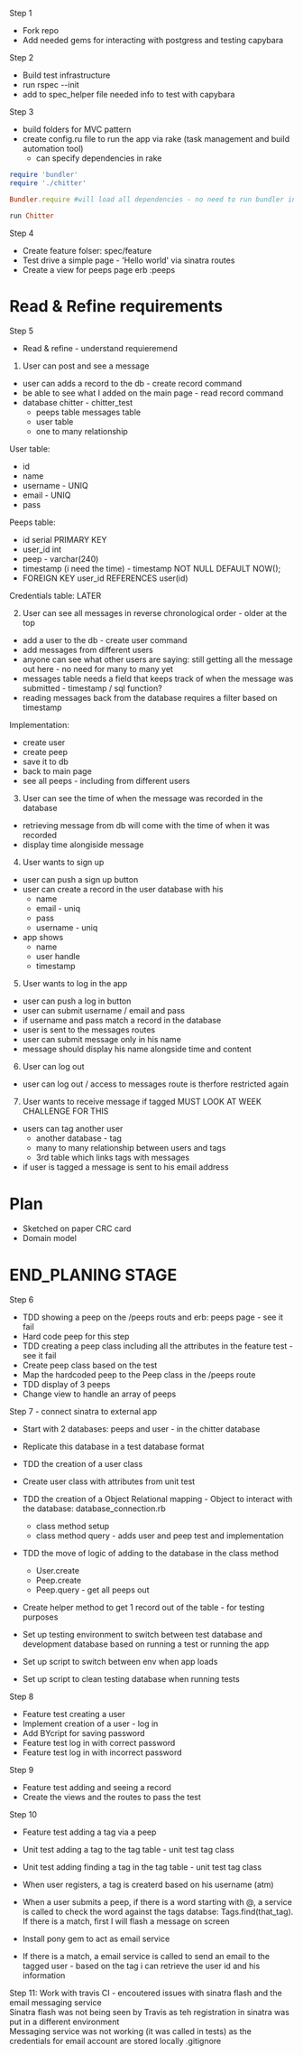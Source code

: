 Step 1

- Fork repo
- Add needed gems for interacting with postgress and testing capybara

Step 2

- Build test infrastructure
- run rspec --init
- add to spec_helper file needed info to test with capybara

Step 3

- build folders for MVC pattern
- create config.ru file to run the app via rake (task management and build automation tool)
  - can specify dependencies in rake

```ruby
require 'bundler'
require './chitter'

Bundler.require #will load all dependencies - no need to run bundler in terminal

run Chitter
```

Step 4

- Create feature folser: spec/feature
- Test drive a simple page - 'Hello world' via sinatra routes
- Create a view for peeps page erb :peeps

# Read & Refine requirements

Step 5

- Read & refine - understand requieremend

1. User can post and see a message

- user can adds a record to the db - create record command
- be able to see what I added on the main page - read record command
- database chitter - chitter_test
  - peeps table messages table
  - user table
  - one to many relationship

User table:

- id
- name
- username - UNIQ
- email - UNIQ
- pass

Peeps table:

- id serial PRIMARY KEY
- user_id int
- peep - varchar(240)
- timestamp (i need the time) - timestamp NOT NULL DEFAULT NOW();
- FOREIGN KEY user_id REFERENCES user(id)

Credentials table: LATER

2. User can see all messages in reverse chronological order - older at the top

- add a user to the db - create user command
- add messages from different users
- anyone can see what other users are saying: still getting all the message out here - no need for many to many yet
- messages table needs a field that keeps track of when the message was submitted - timestamp / sql function?
- reading messages back from the database requires a filter based on timestamp

Implementation:

- create user
- create peep
- save it to db
- back to main page
- see all peeps - including from different users

3. User can see the time of when the message was recorded in the database

- retrieving message from db will come with the time of when it was recorded
- display time alongiside message

4. User wants to sign up

- user can push a sign up button
- user can create a record in the user database with his
  - name
  - email - uniq
  - pass
  - username - uniq
- app shows
  - name
  - user handle
  - timestamp

5. User wants to log in the app

- user can push a log in button
- user can submit username / email and pass
- if username and pass match a record in the database
- user is sent to the messages routes
- user can submit message only in his name
- message should display his name alongside time and content

6. User can log out

- user can log out / access to messages route is therfore restricted again

7. User wants to receive message if tagged MUST LOOK AT WEEK CHALLENGE FOR THIS

- users can tag another user
  - another database - tag
  - many to many relationship between users and tags
  - 3rd table which links tags with messages
- if user is tagged a message is sent to his email address

# Plan

- Sketched on paper CRC card
- Domain model

# END_PLANING STAGE

Step 6

- TDD showing a peep on the /peeps routs and erb: peeps page - see it fail
- Hard code peep for this step
- TDD creating a peep class including all the attributes in the feature test - see it fail
- Create peep class based on the test
- Map the hardcoded peep to the Peep class in the /peeps route
- TDD display of 3 peeps
- Change view to handle an array of peeps

Step 7 - connect sinatra to external app

- Start with 2 databases: peeps and user - in the chitter database
- Replicate this database in a test database format
- TDD the creation of a user class
- Create user class with attributes from unit test
- TDD the creation of a Object Relational mapping - Object to interact with the database: database_connection.rb

  - class method setup
  - class method query - adds user and peep test and implementation

- TDD the move of logic of adding to the database in the class method

  - User.create
  - Peep.create
  - Peep.query - get all peeps out

- Create helper method to get 1 record out of the table - for testing purposes
- Set up testing environment to switch between test database and development database based on running a test or running the app
- Set up script to switch between env when app loads
- Set up script to clean testing database when running tests

Step 8

- Feature test creating a user
- Implement creation of a user - log in
- Add BYcript for saving password
- Feature test log in with correct password
- Feature test log in with incorrect password

Step 9

- Feature test adding and seeing a record
- Create the views and the routes to pass the test

Step 10

- Feature test adding a tag via a peep
- Unit test adding a tag to the tag table - unit test tag class
- Unit test adding finding a tag in the tag table - unit test tag class
- When user registers, a tag is createrd based on his username (atm)
- When a user submits a peep, if there is a word starting with @, a service is called to check the word against the tags databse: Tags.find(that_tag). If there is a match, first I will flash a message on screen

- Install pony gem to act as email service
- If there is a match, a email service is called to send an email to the tagged user - based on the tag i can retrieve the user id and his information

Step 11:
Work with travis CI - encoutered issues with sinatra flash and the email messaging service  
Sinatra flash was not being seen by Travis as teh registration in sinatra was put in a different environment  
Messaging service was not working (it was called in tests) as the credentials for email account are stored locally .gitignore
